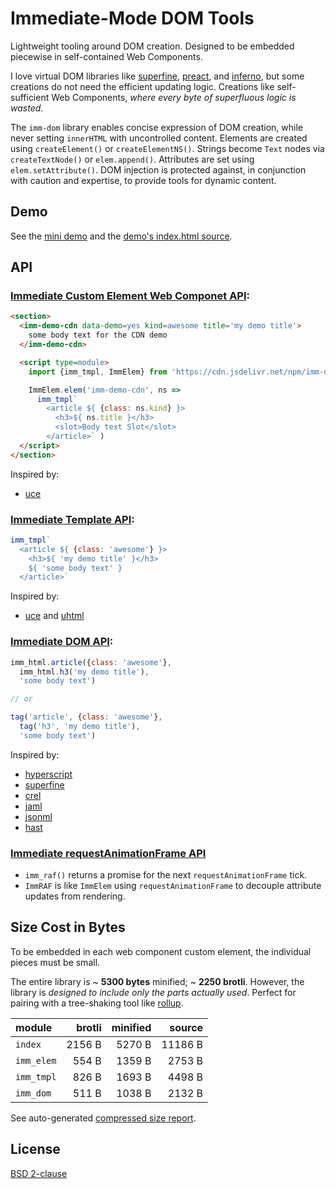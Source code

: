 # Immediate-Mode DOM Tools

Lightweight tooling around DOM creation.
Designed to be embedded piecewise in self-contained Web Components.

I love virtual DOM libraries like [superfine][], [preact][], and [inferno][],
but some creations do not need the efficient updating logic.
Creations like self-sufficient Web Components, *where every byte of superfluous logic is wasted*.

The `imm-dom` library enables concise expression of DOM creation,
while never setting `innerHTML` with uncontrolled content.
Elements are created using `createElement()` or `createElementNS()`.
Strings become `Text` nodes via `createTextNode()` or `elem.append()`.
Attributes are set using `elem.setAttribute()`.
DOM injection is protected against, in conjunction with caution and expertise, to provide tools for dynamic content.

 [superfine]: https://github.com/jorgebucaran/superfine#readme
 [preact]: https://preactjs.com/
 [inferno]: https://infernojs.org/
 [rollup]: https://rollupjs.org


## Demo

See the [mini demo](https://shanewholloway.github.io/js-imm-dom/) and the [demo's index.html source](index.html).


## API

### [Immediate Custom Element Web Componet API](docs/imm_elem.md):

```html
<section>
  <imm-demo-cdn data-demo=yes kind=awesome title='my demo title'>
    some body text for the CDN demo
  </imm-demo-cdn>

  <script type=module>
    import {imm_tmpl, ImmElem} from 'https://cdn.jsdelivr.net/npm/imm-dom@latest/esm/index.mjs'

    ImmElem.elem('imm-demo-cdn', ns =>
      imm_tmpl`
        <article ${ {class: ns.kind} }>
          <h3>${ ns.title }</h3>
          <slot>Body text Slot</slot>
        </article>` )
  </script>
</section>
```

Inspired by:
- [uce](https://github.com/WebReflection/uce#readme)


### [Immediate Template API](docs/imm_tmpl.md):

```javascript
imm_tmpl`
  <article ${ {class: 'awesome'} }>
    <h3>${ 'my demo title' }</h3>
    ${ 'some body text' }
  </article>`
```

Inspired by:
- [uce](https://github.com/WebReflection/uce#readme) and [uhtml](https://github.com/WebReflection/uhtml#readme)


### [Immediate DOM API](docs/imm_dom.md):

```javascript
imm_html.article({class: 'awesome'},
  imm_html.h3('my demo title'),
  'some body text')

// or

tag('article', {class: 'awesome'},
  tag('h3', 'my demo title'),
  'some body text')
```

Inspired by:
- [hyperscript](https://github.com/hyperhype/hyperscript#readme)
- [superfine][]
- [crel](https://github.com/KoryNunn/crel#readme)
- [jaml](https://github.com/edspencer/jaml#readme)
- [jsonml](http://www.jsonml.org)
- [hast](https://github.com/syntax-tree/hast#readme)


### [Immediate requestAnimationFrame API](docs/imm_raf.md)

- `imm_raf()` returns a promise for the next `requestAnimationFrame` tick.
- `ImmRAF` is like `ImmElem` using `requestAnimationFrame` to decouple attribute updates from rendering.


## Size Cost in Bytes

To be embedded in each web component custom element,
the individual pieces must be small.

The entire library is ~ **5300 bytes** minified; ~ **2250 brotli**.
However, the library is _designed to include only the parts actually used_.
Perfect for pairing with a tree-shaking tool like [rollup][].

| module          |   brotli | minified |   source |
|:----------------|---------:|---------:|---------:|
| `index`         |   2156 B |   5270 B |  11186 B |
| `imm_elem`      |    554 B |   1359 B |   2753 B |
| `imm_tmpl`      |    826 B |   1693 B |   4498 B |
| `imm_dom`       |    511 B |   1038 B |   2132 B |


See auto-generated [compressed size report](./docs/compressed.md).

## License

[BSD 2-clause](LICENSE)

